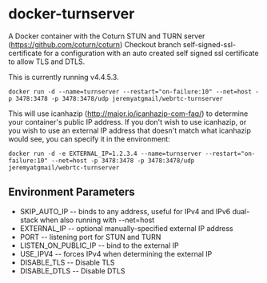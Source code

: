 docker-turnserver
=================

A Docker container with the Coturn STUN and TURN server (https://github.com/coturn/coturn)
Checkout branch self-signed-ssl-certificate for a configuration with an auto created self signed ssl certificate to allow TLS and DTLS.

This is currently running v4.4.5.3.

```
docker run -d --name=turnserver --restart="on-failure:10" --net=host -p 3478:3478 -p 3478:3478/udp jeremyatgmail/webrtc-turnserver
```

This will use icanhazip (http://major.io/icanhazip-com-faq/) to determine your container's public IP address. If you don't wish to use icanhazip, or you wish to use an external IP address that doesn't match what icanhazip would see, you can specify it in the environment:

```
docker run -d -e EXTERNAL_IP=1.2.3.4 --name=turnserver --restart="on-failure:10" --net=host -p 3478:3478 -p 3478:3478/udp jeremyatgmail/webrtc-turnserver
```

Environment Parameters
-----------------
* SKIP_AUTO_IP -- binds to any address, useful for IPv4 and IPv6 dual-stack when also running with --net=host
* EXTERNAL_IP -- optional manually-specified external IP address
* PORT -- listening port for STUN and TURN
* LISTEN_ON_PUBLIC_IP -- bind to the external IP
* USE_IPV4 -- forces IPv4 when determining the external IP
* DISABLE_TLS -- Disable TLS
* DISABLE_DTLS -- Disable DTLS

